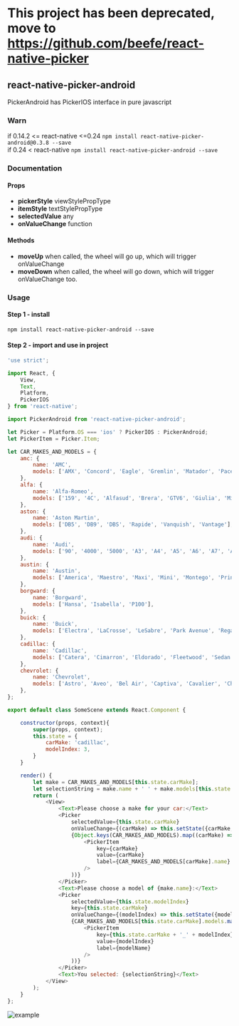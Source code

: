 # This project has been deprecated, move to https://github.com/beefe/react-native-picker

## react-native-picker-android

PickerAndroid has PickerIOS interface in pure javascript

### Warn
if 0.14.2 <= react-native <=0.24 `npm install react-native-picker-android@0.3.8 --save`  
if 0.24 < react-native `npm install react-native-picker-android --save`

### Documentation

#### Props
- <b>pickerStyle</b> viewStylePropType
- <b>itemStyle</b> textStylePropType
- <b>selectedValue</b> any
- <b>onValueChange</b> function

#### Methods
- <b>moveUp</b> when called, the wheel will go up, which will trigger onValueChange
- <b>moveDown</b> when called, the wheel will go down, which will trigger onValueChange too.

### Usage

#### Step 1 - install

```
npm install react-native-picker-android --save
```

#### Step 2 - import and use in project
```javascript
'use strict';

import React, {
	View,
	Text,
	Platform,
	PickerIOS
} from 'react-native';

import PickerAndroid from 'react-native-picker-android';

let Picker = Platform.OS === 'ios' ? PickerIOS : PickerAndroid;
let PickerItem = Picker.Item;

let CAR_MAKES_AND_MODELS = {
	amc: {
		name: 'AMC',
		models: ['AMX', 'Concord', 'Eagle', 'Gremlin', 'Matador', 'Pacer'],
	},
	alfa: {
		name: 'Alfa-Romeo',
		models: ['159', '4C', 'Alfasud', 'Brera', 'GTV6', 'Giulia', 'MiTo', 'Spider'],
	},
	aston: {
		name: 'Aston Martin',
		models: ['DB5', 'DB9', 'DBS', 'Rapide', 'Vanquish', 'Vantage'],
	},
	audi: {
		name: 'Audi',
		models: ['90', '4000', '5000', 'A3', 'A4', 'A5', 'A6', 'A7', 'A8', 'Q5', 'Q7'],
	},
	austin: {
		name: 'Austin',
		models: ['America', 'Maestro', 'Maxi', 'Mini', 'Montego', 'Princess'],
	},
	borgward: {
		name: 'Borgward',
		models: ['Hansa', 'Isabella', 'P100'],
	},
	buick: {
		name: 'Buick',
		models: ['Electra', 'LaCrosse', 'LeSabre', 'Park Avenue', 'Regal', 'Roadmaster', 'Skylark'],
	},
	cadillac: {
		name: 'Cadillac',
		models: ['Catera', 'Cimarron', 'Eldorado', 'Fleetwood', 'Sedan de Ville'],
	},
	chevrolet: {
		name: 'Chevrolet',
		models: ['Astro', 'Aveo', 'Bel Air', 'Captiva', 'Cavalier', 'Chevelle', 'Corvair', 'Corvette', 'Cruze', 'Nova', 'SS', 'Vega', 'Volt'],
	},
};

export default class SomeScene extends React.Component {

	constructor(props, context){
		super(props, context);
		this.state = {
			carMake: 'cadillac',
			modelIndex: 3,
		}
	}

	render() {
		let make = CAR_MAKES_AND_MODELS[this.state.carMake];
		let selectionString = make.name + ' ' + make.models[this.state.modelIndex];
		return (
			<View>
				<Text>Please choose a make for your car:</Text>
				<Picker
					selectedValue={this.state.carMake}
					onValueChange={(carMake) => this.setState({carMake, modelIndex: 0})}>
					{Object.keys(CAR_MAKES_AND_MODELS).map((carMake) => (
						<PickerItem
							key={carMake}
							value={carMake}
							label={CAR_MAKES_AND_MODELS[carMake].name}
						/>
					))}
				</Picker>
				<Text>Please choose a model of {make.name}:</Text>
				<Picker
					selectedValue={this.state.modelIndex}
					key={this.state.carMake}
					onValueChange={(modelIndex) => this.setState({modelIndex})}>
					{CAR_MAKES_AND_MODELS[this.state.carMake].models.map((modelName, modelIndex) => (
						<PickerItem
							key={this.state.carMake + '_' + modelIndex}
							value={modelIndex}
							label={modelName}
						/>
					))}
				</Picker>
				<Text>You selected: {selectionString}</Text>
			</View>
		);
	}
};
```
![example](./doc/example.png)
